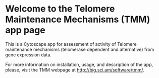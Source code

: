 # Welcome to the Telomere Maintenance Mechanisms (TMM) app page
This is a Cytoscape app for assessment of activity of Telomere maintenance mechanisms (telomerase dependent and alternative) from gene expression data. 

For more information on installation, usage, and description of the app, please, visit the TMM webpage at http://big.sci.am/software/tmm/. 
